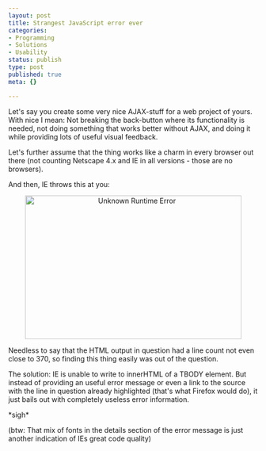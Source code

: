 ```yaml
---
layout: post
title: Strangest JavaScript error ever
categories:
- Programming
- Solutions
- Usability
status: publish
type: post
published: true
meta: {}

---
```

<p>Let's say you create some very nice AJAX-stuff for a web project of yours. With nice I mean: Not breaking the back-button where its functionality is needed, not doing something that works better without AJAX, and doing it while providing lots of useful visual feedback.</p>
<p>Let's further assume that the thing works like a charm in every browser out there (not counting Netscape 4.x and IE in all versions - those are no browsers).</p>
<p>And then, IE throws this at you:</p>
<center>
<img alt="Unknown Runtime Error" src="http://www.gnegg.ch/archives/jserror.png" width="437" height="290" />
</center>
<p>Needless to say that the HTML output in question had a line count not even close to 370, so finding this thing easily was out of the question.</p>
<p>The solution: IE is unable to write to innerHTML of a TBODY element. But instead of providing an useful error message or even a link to the source with the line in question already highlighted (that's what Firefox would do), it just bails out with completely useless error information.</p>
<p>*sigh*</p>
<p>(btw: That mix of fonts in the details section of the error message is just another indication of IEs great code quality)</p>
